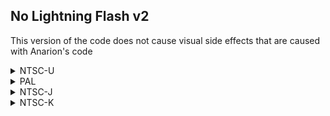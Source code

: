 ## No Lightning Flash v2

This version of the code does not cause visual side effects that are caused with Anarion's code

<details>
<summary>NTSC-U</summary>

```powerpc
04549C74 4E800020
```
</details>

<details>
<summary>PAL</summary>

```powerpc
0454F1B0 4E800020
```
</details>

<details>
<summary>NTSC-J</summary>

```powerpc
0454EB30 4E800020
```
</details>

<details>
<summary>NTSC-K</summary>

```powerpc
0453D208 4E800020
```
</details>